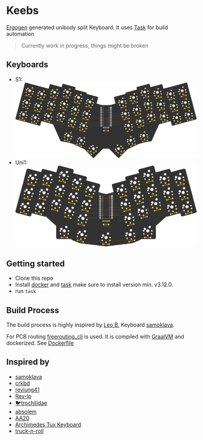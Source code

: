 # Keebs

[Ergogen](ergogen.xyz) generated unibody split Keyboard.
It uses [Task](https://github.com/go-task/task) for build automation

> Currently work in progress, things might be broken

## Keyboards

- S1: ![S1](./img/s1.png)
- Uni1: ![Uni1](./img/uni1.png)


## Getting started

- Clone this repo
- Install [docker](https://www.docker.com/) and [task](https://taskfile.dev/#/installation) make sure to install version min. v3.12.0.
- run `task`

## Build Process

The build process is highly inspired by [Leo B.](https://github.com/soundmonster) Keyboard [samoklava](https://github.com/soundmonster/samoklava).

For PCB routing [freerouting_cli](http://repo.hu/projects/freerouting_cli/) is used. It is compiled with [GraalVM](https://www.graalvm.org/) and dockerized. See [Dockerfile](docker/Dockerfile)


## Inspired by

- [samoklava](https://github.com/soundmonster/samoklava)
- [crkbd](https://github.com/foostan/crkbd)
- [reviung41](https://github.com/gtips/reviung/tree/master/reviung41)
- [Rev-lp](https://github.com/cyril279/keyboards/tree/main/revlp)
- [🐦trochilidae](https://github.com/jcmkk3/trochilidae)
- [absolem](https://github.com/mrzealot/absolem)
- [AA20](https://github.com/choochuwu/AA20)
- [Archimedes Tux Keyboard](https://github.com/Albert-IV/archimedes-tux)
- [truck-n-roll](https://github.com/cacheworks/tuck-n-roll)
